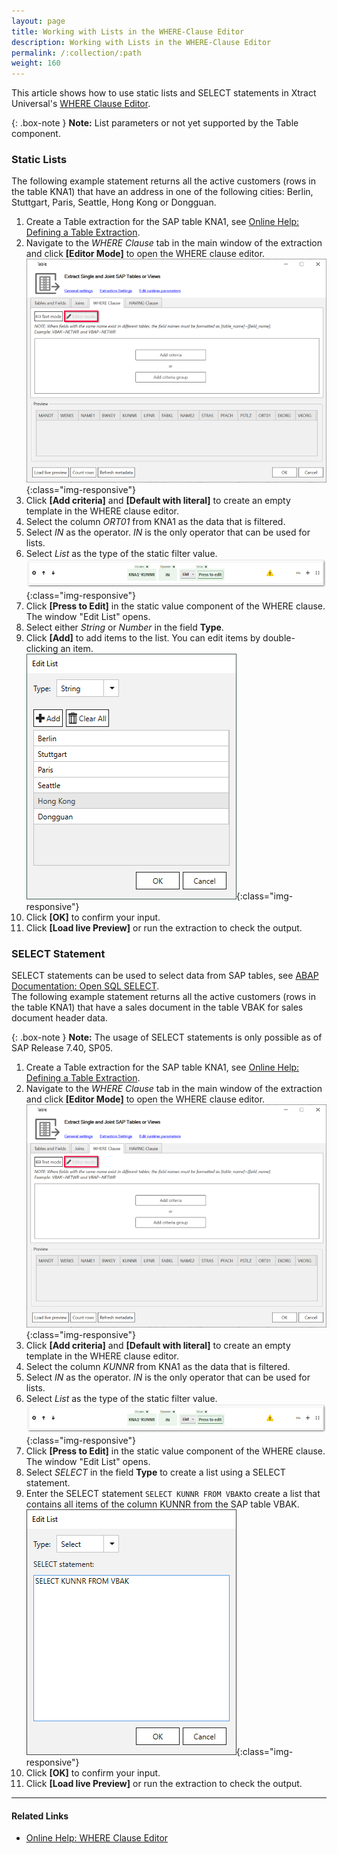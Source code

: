 ```yaml
---
layout: page
title: Working with Lists in the WHERE-Clause Editor
description: Working with Lists in the WHERE-Clause Editor
permalink: /:collection/:path
weight: 160
---
```


This article shows how to use static lists and SELECT statements in Xtract Universal's [WHERE Clause Editor](https://help.theobald-software.com/en/xtract-universal/table/where-clause#where-clause-editor).<br>

{: .box-note }
**Note:** List parameters or not yet supported by the Table component.

<!---
### List Parameters

1. Create a Table extraction for the SAP table KNA1, see [Online Help: Defining a Table Extraction](https://help.theobald-software.com/en/xtract-universal/getting-started/define-a-table-extraction).<br>
2. Navigate to the *WHERE Clause* tab in the main window of the extraction and click **[Editor Mode]** to open the WHERE clause editor. <br>
![where-clause-editor](/img/contents/where-clause-builder.png){:class="img-responsive"}
3. Click **[Add criteria]** and **[Default with parameter] to create an empty template in the WHERE clause editor.
-->

### Static Lists

The following example statement returns all the active customers (rows in the table KNA1) that have an address in one of the following cities: Berlin, Stuttgart, Paris, Seattle, Hong Kong or Dongguan.

1. Create a Table extraction for the SAP table KNA1, see [Online Help: Defining a Table Extraction](https://help.theobald-software.com/en/xtract-universal/getting-started/define-a-table-extraction).<br>
2. Navigate to the *WHERE Clause* tab in the main window of the extraction and click **[Editor Mode]** to open the WHERE clause editor. <br>
![where-clause-editor](/img/contents/where-clause-builder.png){:class="img-responsive"}
3. Click **[Add criteria]** and **[Default with literal]** to create an empty template in the WHERE clause editor.
4. Select the column *ORT01* from KNA1 as the data that is filtered.
5. Select *IN* as the operator. *IN* is the only operator that can be used for lists.
6. Select *List* as the type of the static filter value.<br>
![where-clause-editor](/img/contents/xu/where-clause-editor-01.png){:class="img-responsive"}
7. Click **[Press to Edit]** in the static value component of the WHERE clause. The window "Edit List" opens.
8. Select either *String* or *Number* in the field **Type**.
9. Click **[Add]** to add items to the list. You can edit items by double-clicking an item.<br>
![where-clause-editor](/img/contents/xu/where-clause-editor-04.png){:class="img-responsive"}
10. Click **[OK]** to confirm your input.
11. Click **[Load live Preview]** or run the extraction to check the output.


### SELECT Statement

SELECT statements can be used to select data from SAP tables, see [ABAP Documentation: Open SQL SELECT](https://help.sap.com/doc/abapdocu_750_index_htm/7.50/en-us/abapselect.htm).<br>
The following example statement returns all the active customers (rows in the table KNA1) that have a sales document in the table VBAK for sales document header data.

{: .box-note }
**Note:** The usage of SELECT statements is only possible as of SAP Release 7.40, SP05.

1. Create a Table extraction for the SAP table KNA1, see [Online Help: Defining a Table Extraction](https://help.theobald-software.com/en/xtract-universal/getting-started/define-a-table-extraction).<br>
2. Navigate to the *WHERE Clause* tab in the main window of the extraction and click **[Editor Mode]** to open the WHERE clause editor. <br>
![where-clause-editor](/img/contents/where-clause-builder.png){:class="img-responsive"}
3. Click **[Add criteria]** and **[Default with literal]** to create an empty template in the WHERE clause editor.
4. Select the column *KUNNR* from KNA1 as the data that is filtered.
5. Select *IN* as the operator. *IN* is the only operator that can be used for lists.
6. Select *List* as the type of the static filter value.<br>
![where-clause-editor](/img/contents/xu/where-clause-editor-01.png){:class="img-responsive"}
7. Click **[Press to Edit]** in the static value component of the WHERE clause. The window "Edit List" opens.
8. Select *SELECT* in the field **Type** to create a list using a SELECT statement. 
9. Enter the SELECT statement ```SELECT KUNNR FROM VBAK```to create a list that contains all items of the column KUNNR from the SAP table VBAK.<br>
![where-clause-editor](/img/contents/xu/select-statement.png){:class="img-responsive"}
10. Click **[OK]** to confirm your input.
11. Click **[Load live Preview]** or run the extraction to check the output.


*****
#### Related Links
- [Online Help: WHERE Clause Editor](https://help.theobald-software.com/en/xtract-universal/table/where-clause#where-clause-editor)